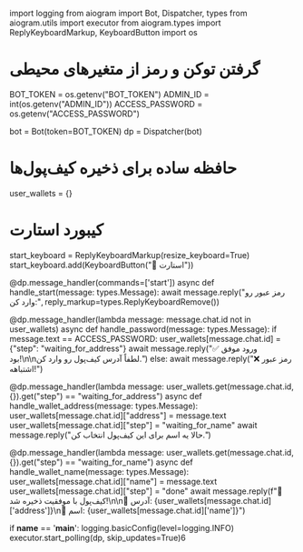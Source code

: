 import logging
from aiogram import Bot, Dispatcher, types
from aiogram.utils import executor
from aiogram.types import ReplyKeyboardMarkup, KeyboardButton
import os

# گرفتن توکن و رمز از متغیرهای محیطی
BOT_TOKEN = os.getenv("BOT_TOKEN")
ADMIN_ID = int(os.getenv("ADMIN_ID"))
ACCESS_PASSWORD = os.getenv("ACCESS_PASSWORD")

bot = Bot(token=BOT_TOKEN)
dp = Dispatcher(bot)

# حافظه ساده برای ذخیره کیف‌پول‌ها
user_wallets = {}

# کیبورد استارت
start_keyboard = ReplyKeyboardMarkup(resize_keyboard=True)
start_keyboard.add(KeyboardButton("🚀 استارت"))

@dp.message_handler(commands=['start'])
async def handle_start(message: types.Message):
    await message.reply("رمز عبور رو وارد کن:", reply_markup=types.ReplyKeyboardRemove())

@dp.message_handler(lambda message: message.chat.id not in user_wallets)
async def handle_password(message: types.Message):
    if message.text == ACCESS_PASSWORD:
        user_wallets[message.chat.id] = {"step": "waiting_for_address"}
        await message.reply("✅ ورود موفق بود!\n\nلطفاً آدرس کیف‌پول رو وارد کن.")
    else:
        await message.reply("❌ رمز عبور اشتباهه!")

@dp.message_handler(lambda message: user_wallets.get(message.chat.id, {}).get("step") == "waiting_for_address")
async def handle_wallet_address(message: types.Message):
    user_wallets[message.chat.id]["address"] = message.text
    user_wallets[message.chat.id]["step"] = "waiting_for_name"
    await message.reply("حالا یه اسم برای این کیف‌پول انتخاب کن.")

@dp.message_handler(lambda message: user_wallets.get(message.chat.id, {}).get("step") == "waiting_for_name")
async def handle_wallet_name(message: types.Message):
    user_wallets[message.chat.id]["name"] = message.text
    user_wallets[message.chat.id]["step"] = "done"
    await message.reply(f"🎉 کیف‌پول با موفقیت ذخیره شد!\n\n📌 آدرس: {user_wallets[message.chat.id]['address']}\n📛 اسم: {user_wallets[message.chat.id]['name']}")

if __name__ == '__main__':
    logging.basicConfig(level=logging.INFO)
    executor.start_polling(dp, skip_updates=True)6
